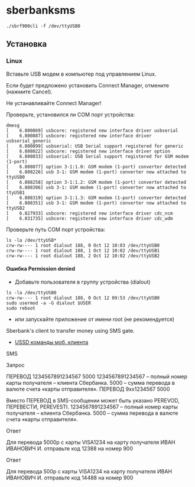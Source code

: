 # sberbanksms

```
./sbrf900cli -f /dev/ttyUSB0
```

## Установка

### Linux

Вставьте USB модем в компьютер под управлением Linux.

Если будет предложено установить Connect Manager, отмените (нажмите Cancel).

Не устанавливайте Connect Manager!

Проверьте, установился ли COM порт устройства:

```
dmesg
[    6.800869] usbcore: registered new interface driver usbserial
[    6.800887] usbcore: registered new interface driver usbserial_generic
[    6.800899] usbserial: USB Serial support registered for generic
[    6.808022] usbcore: registered new interface driver option
[    6.808033] usbserial: USB Serial support registered for GSM modem (1-port)
[    6.808077] option 3-1:1.0: GSM modem (1-port) converter detected
[    6.808226] usb 3-1: GSM modem (1-port) converter now attached to ttyUSB0
[    6.808258] option 3-1:1.2: GSM modem (1-port) converter detected
[    6.808306] usb 3-1: GSM modem (1-port) converter now attached to ttyUSB1
[    6.808319] option 3-1:1.3: GSM modem (1-port) converter detected
[    6.808351] usb 3-1: GSM modem (1-port) converter now attached to ttyUSB2
[    6.827933] usbcore: registered new interface driver cdc_ncm
[    6.831735] usbcore: registered new interface driver cdc_wdm

```

Проверьте путь COM порт устройства:

```
ls -la /dev/ttyUSB*
crw-rw---- 1 root dialout 188, 0 Oct 12 10:03 /dev/ttyUSB0
crw-rw---- 1 root dialout 188, 1 Oct 12 10:02 /dev/ttyUSB1
crw-rw---- 1 root dialout 188, 2 Oct 12 10:02 /dev/ttyUSB2
```

#### Ошибка Permission denied


- Добавьте пользователя в группу устройства (dialout)
```
ls -la /dev/ttyUSB0
crw-rw---- 1 root dialout 188, 0 Oct 12 09:53 /dev/ttyUSB0
sudo usermod -a -G dialout $USER
sudo reboot
```
- или запускайте приложение от имени root (не рекомендуется)

Sberbank's client to transfer money using SMS gate.


- [USSD команды моб. клиента](https://docs.google.com/document/d/18z0JOxaSGA1zThvz8CO3H_L9TrqxN-e0eAevfTaf-wU/edit)

SMS

Запрос

ПЕРЕВОД 1234567891234567 5000
1234567891234567 – полный номер карты получателя – клиента Сбербанка. 5000 – сумма перевода в валюте счета «карты отправителя».
ПЕРЕВОД  9xx1234567 5000

Вместо ПЕРЕВОД в SMS-сообщении может быть указано PEREVOD, ПЕРЕВЕСТИ, PEREVESTI.
1234567891234567 – полный номер карты получателя – клиента Сбербанка. 5000 – сумма перевода в валюте счета «карты отправителя».

Ответ

Для перевода 5000р с карты VISA1234 на карту получателя ИВАН ИВАНОВИЧ И. отправьте код 12388 на номер 900

Ответ

Для перевода 500р с карты VISA1234 на карту получателя ИВАН ИВАНОВИЧ И. отправьте код 14488 на номер 900
